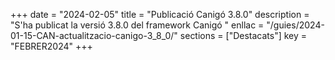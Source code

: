 +++
date        = "2024-02-05"
title       = "Publicació Canigó 3.8.0"
description = "S'ha publicat la versió 3.8.0 del framework Canigó "
enllac      = "/guies/2024-01-15-CAN-actualitzacio-canigo-3_8_0/"
sections    = ["Destacats"]
key         = "FEBRER2024"
+++

